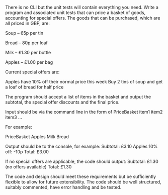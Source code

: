 There is no CLI but the unit tests will contain everything you need.
Write a program and associated unit tests that can price a basket of goods, accounting for special offers. The goods that can be purchased, which are all priced in GBP, are:

Soup – 65p per tin

Bread – 80p per loaf

Milk – £1.30 per bottle

Apples – £1.00 per bag

Current special offers are:

Apples have 10% off their normal price this week Buy 2 tins of soup and get a loaf of bread for half price

The program should accept a list of items in the basket and output the subtotal, the special offer discounts and the final price.

Input should be via the command line in the form of PriceBasket item1 item2 item3 ...

For example:

PriceBasket Apples Milk Bread

Output should be to the console, for example: Subtotal: £3.10 Apples 10% off: -10p Total: £3.00

If no special offers are applicable, the code should output: Subtotal: £1.30 (no offers available) Total: £1.30

The code and design should meet these requirements but be sufficiently flexible to allow for future extensibility. The code should be well structured, suitably commented, have error handling and be tested.
